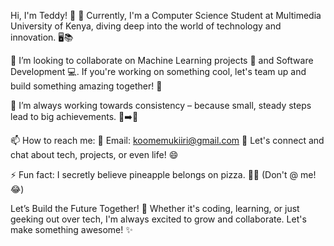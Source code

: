 Hi, I'm Teddy! 👋
🌱 Currently, I'm a Computer Science Student at Multimedia University of Kenya, diving deep into the world of technology and innovation. 🖥️📚

👯 I’m looking to collaborate on Machine Learning projects 🤖 and Software Development 💻. If you're working on something cool, let's team up and build something amazing together! 🚀

🤔 I’m always working towards consistency – because small, steady steps lead to big achievements. 🐢➡️🐇

📫 How to reach me:
📧 Email: koomemukiiri@gmail.com
💬 Let's connect and chat about tech, projects, or even life! 😄

⚡ Fun fact:
I secretly believe pineapple belongs on pizza. 🍍🍕 (Don't @ me! 😂)

Let’s Build the Future Together! 🌟
Whether it's coding, learning, or just geeking out over tech, I'm always excited to grow and collaborate. Let's make something awesome! ✨

